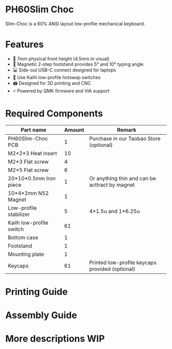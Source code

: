  # PH60Slim Choc
Slim-Choc is a 60% ANSI layout low-profile mechanical keyboard.


# Features
+ 📏 7mm physical front height (4.5mm in visual)
+ 🧲 Magnetic 2-step footstand provides 5° and 10° typing angle
+ 💻 Side-out USB-C connect designed for laptops
+ 🔅 Use Kailh low-profile hotswap switches
+ 🖨️ Designed for 3D printing and CNC
+ ⚡ Powered by QMK firmware and VIA support


# Required Components
|Part name                           |Amount  |Remark                                         |
|------------------------------------|--------|-----------------------------------------------|
|PH60Slim-Choc PCB                   |1       |Purchase in our Taobao Store (optional)        |
|M2\*2*3 Heat insert                 |10      |                                               |
|M2*3 Flat screw                     |4       |                                               |
|M2*5 Flat screw                     |6       |                                               |
|20\*10*0.5mm Iron piece             |1       |Or anything thin and can be acttract by magnet |
|10\*4*2mm N52 Magnet                |1       |                                               |
|Low-profile stabilizer              |5       |4\*1.5u and 1\*6.25u                           |
|Kailh low-profile switch            |61      |                                               |
|Bottom case                         |1       |                                               |
|Footstand                           |1       |                                               |
|Mounting plate                      |1       |                                               |
|Keycaps                             |61      |Printed low-profile keycaps provided (optional)|

# Printing Guide

# Assembly Guide


# More descriptions WIP
